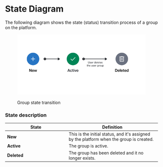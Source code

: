 # State Diagram

The following diagram shows the state (status) transition process of a group on the platform.

<figure><img src="../../../../.gitbook/assets/state_diagram_groups.png" alt=""><figcaption><p>Group state transition</p></figcaption></figure>

### State description

<table><thead><tr><th width="189">State</th><th>Definition</th></tr></thead><tbody><tr><td><strong>New</strong> </td><td>This is the initial status, and it's assigned by the platform when the group is created.</td></tr><tr><td><strong>Active</strong></td><td>The group is active.</td></tr><tr><td><strong>Deleted</strong></td><td>The group has been deleted and it no longer exists.</td></tr></tbody></table>
